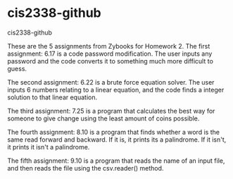 # cis2338-github
cis2338-github

These are the 5 assignments from Zybooks for Homework 2. 
The first assignment: 6.17 is a code password modification. The user inputs any password and the code converts it to something much more difficult to guess.

The second assignment: 6.22 is a brute force equation solver. The user inputs 6 numbers relating to a linear equation, and the code finds a integer solution to that linear equation. 

The third assignment: 7.25 is a program that calculates the best way for someone to give change using the least amount of coins possible.

The fourth assignment: 8.10 is a program that finds whether a word is the same read forward and backward. If it is, it prints its a palindrome. If it isn't, it prints it isn't a palindrome.

The fifth assignment: 9.10 is a program that reads the name of an input file, and then reads the file using the csv.reader() method. 
